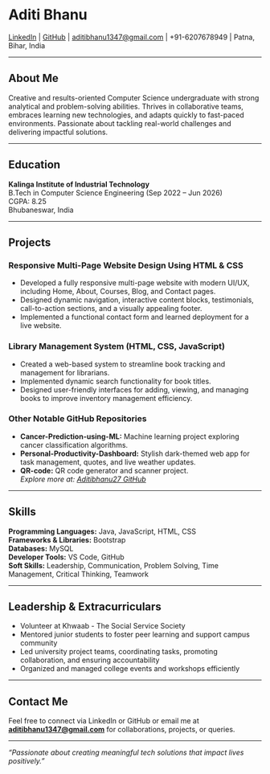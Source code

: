 # Aditi Bhanu

[LinkedIn](https://www.linkedin.com/in/aditibhanu) | [GitHub](https://github.com/Aditibhanu27) | aditibhanu1347@gmail.com | +91-6207678949 | Patna, Bihar, India

---

## About Me

Creative and results-oriented Computer Science undergraduate with strong analytical and problem-solving abilities. Thrives in collaborative teams, embraces learning new technologies, and adapts quickly to fast-paced environments. Passionate about tackling real-world challenges and delivering impactful solutions.

---

## Education

**Kalinga Institute of Industrial Technology**  
B.Tech in Computer Science Engineering (Sep 2022 – Jun 2026)  
CGPA: 8.25  
Bhubaneswar, India

---

## Projects

### Responsive Multi-Page Website Design Using HTML & CSS  
- Developed a fully responsive multi-page website with modern UI/UX, including Home, About, Courses, Blog, and Contact pages.  
- Designed dynamic navigation, interactive content blocks, testimonials, call-to-action sections, and a visually appealing footer.  
- Implemented a functional contact form and learned deployment for a live website.

### Library Management System (HTML, CSS, JavaScript)  
- Created a web-based system to streamline book tracking and management for librarians.  
- Implemented dynamic search functionality for book titles.  
- Designed user-friendly interfaces for adding, viewing, and managing books to improve inventory management efficiency.

### Other Notable GitHub Repositories  
- **Cancer-Prediction-using-ML:** Machine learning project exploring cancer classification algorithms.  
- **Personal-Productivity-Dashboard:** Stylish dark-themed web app for task management, quotes, and live weather updates.  
- **QR-code:** QR code generator and scanner project.  
*Explore more at: [Aditibhanu27 GitHub](https://github.com/Aditibhanu27)*

---

## Skills

**Programming Languages:** Java, JavaScript, HTML, CSS  
**Frameworks & Libraries:** Bootstrap  
**Databases:** MySQL  
**Developer Tools:** VS Code, GitHub  
**Soft Skills:** Leadership, Communication, Problem Solving, Time Management, Critical Thinking, Teamwork

---

## Leadership & Extracurriculars

- Volunteer at Khwaab - The Social Service Society  
- Mentored junior students to foster peer learning and support campus community  
- Led university project teams, coordinating tasks, promoting collaboration, and ensuring accountability  
- Organized and managed college events and workshops efficiently  

---

## Contact Me

Feel free to connect via LinkedIn or GitHub or email me at **aditibhanu1347@gmail.com** for collaborations, projects, or queries.

---

*“Passionate about creating meaningful tech solutions that impact lives positively.”*
